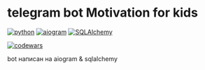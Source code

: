 # telegram bot Motivation for kids

[![python](https://img.shields.io/badge/python-3.11-green)](https://img.shields.io/badge/python-3.11-green) [![aiogram](https://img.shields.io/badge/aiogram-2.25.1-green)](https://img.shields.io/badge/aiogram-2.25.1-green) [![SQLAlchemy](https://img.shields.io/badge/SQLAlchemy-2.0.17-green)](https://img.shields.io/badge/SQLAlchemy-2.0.17-green)

[![codewars](https://www.codewars.com/users/Kazykan/badges/small)](https://www.codewars.com/users/Kazykan/)

bot написан на aiogram & sqlalchemy

